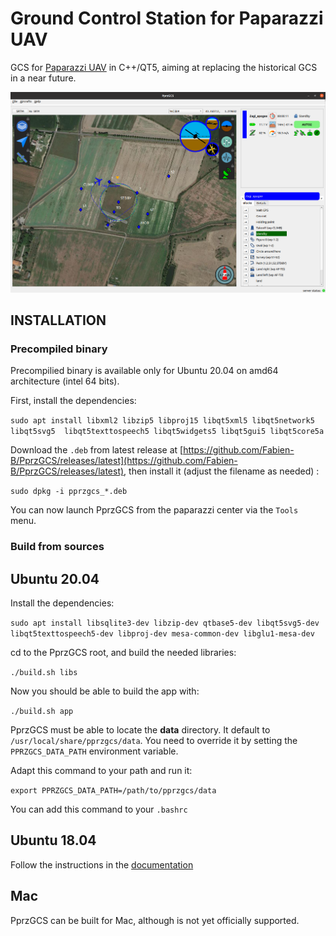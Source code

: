 
# Ground Control Station for Paparazzi UAV

GCS for [Paparazzi UAV](http://wiki.paparazziuav.org/wiki/Main_Page) in C++/QT5, aiming at replacing the historical GCS in a near future.


![GCS FP strip PFD](screenshots/screenshot.png)


## INSTALLATION

### Precompiled binary

Precompilied binary is available only for Ubuntu 20.04 on amd64 architecture (intel 64 bits).

First, install the dependencies:

`sudo apt install libxml2 libzip5 libproj15 libqt5xml5 libqt5network5 libqt5svg5  libqt5texttospeech5 libqt5widgets5 libqt5gui5 libqt5core5a`

Download the `.deb` from latest release at [https://github.com/Fabien-B/PprzGCS/releases/latest](https://github.com/Fabien-B/PprzGCS/releases/latest), then install it (adjust the filename as needed) :

`sudo dpkg -i pprzgcs_*.deb`

You can now launch PprzGCS from the paparazzi center via the `Tools` menu.


### Build from sources


## Ubuntu 20.04

Install the dependencies: 

`sudo apt install libsqlite3-dev libzip-dev qtbase5-dev libqt5svg5-dev libqt5texttospeech5-dev libproj-dev mesa-common-dev libglu1-mesa-dev`

cd to the PprzGCS root, and build the needed libraries:

`./build.sh libs`

Now you should be able to build the app with:

`./build.sh app`

PprzGCS must be able to locate the **data** directory. It default to `/usr/local/share/pprzgcs/data`. You need to override it by setting the `PPRZGCS_DATA_PATH` environment variable.

Adapt this command to your path and run it:

`export PPRZGCS_DATA_PATH=/path/to/pprzgcs/data`

You can add this command to your `.bashrc` 


## Ubuntu 18.04

Follow the instructions in the [documentation](https://fabien-b.github.io/PprzGCS/developer_guide/how_to_build.html#ubuntu-18-04)

## Mac

PprzGCS can be built for Mac, although is not yet officially supported.

